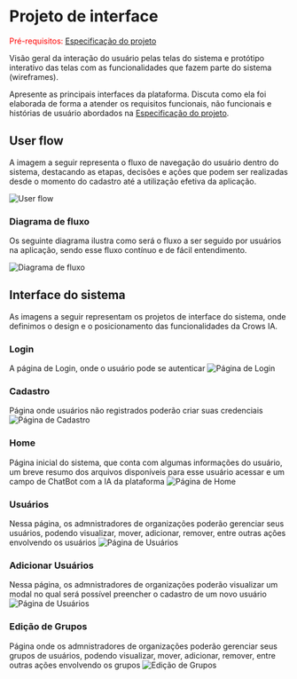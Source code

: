 
# Projeto de interface

<span style="color:red">Pré-requisitos: <a href="02-Especificacao.md"> Especificação do projeto</a></span>

Visão geral da interação do usuário pelas telas do sistema e protótipo interativo das telas com as funcionalidades que fazem parte do sistema (wireframes).

 Apresente as principais interfaces da plataforma. Discuta como ela foi elaborada de forma a atender os requisitos funcionais, não funcionais e histórias de usuário abordados na <a href="02-Especificacao.md"> Especificação do projeto</a></span>.

 ## User flow

A imagem a seguir representa o fluxo de navegação do usuário dentro do sistema, destacando as etapas, decisões e ações que podem ser realizadas desde o momento do cadastro até a utilização efetiva da aplicação.

![User flow](images/UserFlow_Crows.jpg)

<!-- > **Links úteis**:
> - [User flow: o quê é e como fazer?](https://medium.com/7bits/fluxo-de-usu%C3%A1rio-user-flow-o-que-%C3%A9-como-fazer-79d965872534)
> - [User flow vs site maps](http://designr.com.br/sitemap-e-user-flow-quais-as-diferencas-e-quando-usar-cada-um/)
> - [Top 25 user flow tools & templates for smooth](https://www.mockplus.com/blog/post/user-flow-tools) -->

### Diagrama de fluxo

Os seguinte diagrama ilustra como será o fluxo a ser seguido por usuários na aplicação, sendo esse fluxo contínuo e de fácil entendimento.

![Diagrama de fluxo](images/Diagrama_de_fluxo.jpeg)

## Interface do sistema

As imagens a seguir representam os projetos de interface do sistema, onde definimos o design e o posicionamento das funcionalidades da Crows IA.

### Login
A página de Login, onde o usuário pode se autenticar
![Página de Login](images/Login.png)

### Cadastro
Página onde usuários não registrados poderão criar suas credenciais
![Página de Cadastro](images/Cadastro.png)

### Home
Página inicial do sistema, que conta com algumas informações do usuário, um breve resumo dos arquivos disponíveis para esse usuário acessar e um campo de ChatBot com a IA da plataforma
![Página de Home](images/Home.png)

### Usuários
Nessa página, os admnistradores de organizações poderão gerenciar seus usuários, podendo visualizar, mover, adicionar, remover, entre outras ações envolvendo os usuários
![Página de Usuários](images/Usuarios.png)

### Adicionar Usuários
Nessa página, os admnistradores de organizações poderão visualizar um modal no qual será possível preencher o cadastro de um novo usuário
![Página de Usuários](images/AdicionarUsuarios.png)

### Edição de Grupos
Página onde os admnistradores de organizações poderão gerenciar seus grupos de usuários, podendo visualizar, mover, adicionar, remover, entre outras ações envolvendo os grupos
![Edição de Grupos](images/EdicaoDeGrupos.png)
